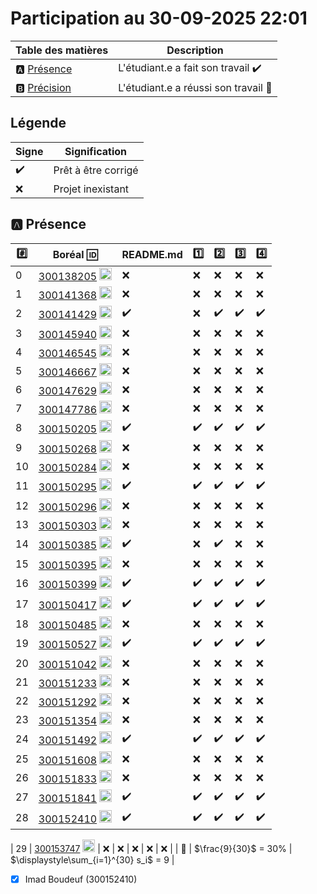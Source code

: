 # Participation au 30-09-2025 22:01

| Table des matières            | Description                                             |
|-------------------------------|---------------------------------------------------------|
| :a: [Présence](#a-présence)   | L'étudiant.e a fait son travail    :heavy_check_mark:   |
| :b: [Précision](#b-précision) | L'étudiant.e a réussi son travail  :tada:               |

## Légende

| Signe              | Signification                 |
|--------------------|-------------------------------|
| :heavy_check_mark: | Prêt à être corrigé           |
| :x:                | Projet inexistant             |

## :a: Présence

|:hash:| Boréal :id:                | README.md    | :one: | :two: | :three: | :four: |
|------|----------------------------|--------------|-------|-------|---------|--------|
| 0 | [300138205](../300138205/README.md) [<image src='https://avatars0.githubusercontent.com/u/200685761?s=460&v=4' width=20 height=20></image>](https://github.com/taylor123marc) | :x: | :x: | :x: | :x: | :x: |
| 1 | [300141368](../300141368/README.md) [<image src='https://avatars0.githubusercontent.com/u/132600996?s=460&v=4' width=20 height=20></image>](https://github.com/daniella-diwa) | :x: | :x: | :x: | :x: | :x: |
| 2 | [300141429](../300141429/README.md) [<image src='https://avatars0.githubusercontent.com/u/231347874?s=460&v=4' width=20 height=20></image>](https://github.com/barrynetwork) | :heavy_check_mark:| :x: | :heavy_check_mark: | :heavy_check_mark: | :heavy_check_mark: |
| 3 | [300145940](../300145940/README.md) [<image src='https://avatars0.githubusercontent.com/u/234069235?s=460&v=4' width=20 height=20></image>](https://github.com/TasnimMarzouki) | :x: | :x: | :x: | :x: | :x: |
| 4 | [300146545](../300146545/README.md) [<image src='https://avatars0.githubusercontent.com/u/211592881?s=460&v=4' width=20 height=20></image>](https://github.com/saoudialaoua) | :x: | :x: | :x: | :x: | :x: |
| 5 | [300146667](../300146667/README.md) [<image src='https://avatars0.githubusercontent.com/u/205994773?s=460&v=4' width=20 height=20></image>](https://github.com/djaberbenyezza) | :x: | :x: | :x: | :x: | :x: |
| 6 | [300147629](../300147629/README.md) [<image src='https://avatars0.githubusercontent.com/u/231347782?s=460&v=4' width=20 height=20></image>](https://github.com/zoumarbalde-blip) | :x: | :x: | :x: | :x: | :x: |
| 7 | [300147786](../300147786/README.md) [<image src='https://avatars0.githubusercontent.com/u/231366133?s=460&v=4' width=20 height=20></image>](https://github.com/300786147) | :x: | :x: | :x: | :x: | :x: |
| 8 | [300150205](../300150205/README.md) [<image src='https://avatars0.githubusercontent.com/u/205994753?s=460&v=4' width=20 height=20></image>](https://github.com/blbsblm) | :heavy_check_mark:| :heavy_check_mark: | :heavy_check_mark: | :heavy_check_mark: | :heavy_check_mark: |
| 9 | [300150268](../300150268/README.md) [<image src='https://avatars0.githubusercontent.com/u/207268490?s=460&v=4' width=20 height=20></image>](https://github.com/kemiche06) | :x: | :x: | :x: | :x: | :x: |
| 10 | [300150284](../300150284/README.md) [<image src='https://avatars0.githubusercontent.com/u/205994902?s=460&v=4' width=20 height=20></image>](https://github.com/aroua-git) | :x: | :x: | :x: | :x: | :x: |
| 11 | [300150295](../300150295/README.md) [<image src='https://avatars0.githubusercontent.com/u/205994740?s=460&v=4' width=20 height=20></image>](https://github.com/lounasallouti1) | :heavy_check_mark:| :heavy_check_mark: | :heavy_check_mark: | :heavy_check_mark: | :heavy_check_mark: |
| 12 | [300150296](../300150296/README.md) [<image src='https://avatars0.githubusercontent.com/u/205198510?s=460&v=4' width=20 height=20></image>](https://github.com/bnnyouba99) | :x: | :x: | :x: | :x: | :x: |
| 13 | [300150303](../300150303/README.md) [<image src='https://avatars0.githubusercontent.com/u/211592293?s=460&v=4' width=20 height=20></image>](https://github.com/jessmaud) | :x: | :x: | :x: | :x: | :x: |
| 14 | [300150385](../300150385/README.md) [<image src='https://avatars0.githubusercontent.com/u/205994785?s=460&v=4' width=20 height=20></image>](https://github.com/belka1996) | :heavy_check_mark:| :x: | :heavy_check_mark: | :x: | :x: |
| 15 | [300150395](../300150395/README.md) [<image src='https://avatars0.githubusercontent.com/u/211577767?s=460&v=4' width=20 height=20></image>](https://github.com/ismailtrache) | :x: | :x: | :x: | :x: | :x: |
| 16 | [300150399](../300150399/README.md) [<image src='https://avatars0.githubusercontent.com/u/195236786?s=460&v=4' width=20 height=20></image>](https://github.com/chkips) | :heavy_check_mark:| :heavy_check_mark: | :heavy_check_mark: | :heavy_check_mark: | :heavy_check_mark: |
| 17 | [300150417](../300150417/README.md) [<image src='https://avatars0.githubusercontent.com/u/212187666?s=460&v=4' width=20 height=20></image>](https://github.com/latifmuristaga) | :heavy_check_mark:| :heavy_check_mark: | :heavy_check_mark: | :heavy_check_mark: | :heavy_check_mark: |
| 18 | [300150485](../300150485/README.md) [<image src='https://avatars0.githubusercontent.com/u/205994799?s=460&v=4' width=20 height=20></image>](https://github.com/nad1111) | :x: | :x: | :x: | :x: | :x: |
| 19 | [300150527](../300150527/README.md) [<image src='https://avatars0.githubusercontent.com/u/212277460?s=460&v=4' width=20 height=20></image>](https://github.com/akrembouraoui) | :heavy_check_mark:| :heavy_check_mark: | :heavy_check_mark: | :heavy_check_mark: | :heavy_check_mark: |
| 20 | [300151042](../300151042/README.md) [<image src='https://avatars0.githubusercontent.com/u/62858035?s=460&v=4' width=20 height=20></image>](https://github.com/hichemhamdi10) | :x: | :x: | :x: | :x: | :x: |
| 21 | [300151233](../300151233/README.md) [<image src='https://avatars0.githubusercontent.com/u/223416913?s=460&v=4' width=20 height=20></image>](https://github.com/syphax25) | :x: | :x: | :x: | :x: | :x: |
| 22 | [300151292](../300151292/README.md) [<image src='https://avatars0.githubusercontent.com/u/205994792?s=460&v=4' width=20 height=20></image>](https://github.com/akahil521) | :x: | :x: | :x: | :x: | :x: |
| 23 | [300151354](../300151354/README.md) [<image src='https://avatars0.githubusercontent.com/u/212047331?s=460&v=4' width=20 height=20></image>](https://github.com/massinissamakoudi) | :x: | :x: | :x: | :x: | :x: |
| 24 | [300151492](../300151492/README.md) [<image src='https://avatars0.githubusercontent.com/u/206000307?s=460&v=4' width=20 height=20></image>](https://github.com/hacen19) | :heavy_check_mark:| :heavy_check_mark: | :heavy_check_mark: | :heavy_check_mark: | :heavy_check_mark: |
| 25 | [300151608](../300151608/README.md) [<image src='https://avatars0.githubusercontent.com/u/205994734?s=460&v=4' width=20 height=20></image>](https://github.com/mohammedaiche434) | :x: | :x: | :x: | :x: | :x: |
| 26 | [300151833](../300151833/README.md) [<image src='https://avatars0.githubusercontent.com/u/109877652?s=460&v=4' width=20 height=20></image>](https://github.com/raoufbrs15) | :x: | :x: | :x: | :x: | :x: |
| 27 | [300151841](../300151841/README.md) [<image src='https://avatars0.githubusercontent.com/u/205994823?s=460&v=4' width=20 height=20></image>](https://github.com/massi9313) | :heavy_check_mark:| :heavy_check_mark: | :heavy_check_mark: | :heavy_check_mark: | :heavy_check_mark: |
| 28 | [300152410](../300152410/README.md) [<image src='https://avatars0.githubusercontent.com/u/205994834?s=460&v=4' width=20 height=20></image>](https://github.com/imadboudeuf) | :heavy_check_mark: | :heavy_check_mark: | :heavy_check_mark: | :heavy_check_mark: | :heavy_check_mark: |

| 29 | [300153747](../300153747/README.md) [<image src='https://avatars0.githubusercontent.com/u/211754108?s=460&v=4' width=20 height=20></image>](https://github.com/madjou15) | :x: | :x: | :x: | :x: | :x: |
| :abacus: |  $\frac{9}{30}$  =  30% | $\displaystyle\sum_{i=1}^{30} s_i$ = 9 |

- [x] Imad Boudeuf (300152410)